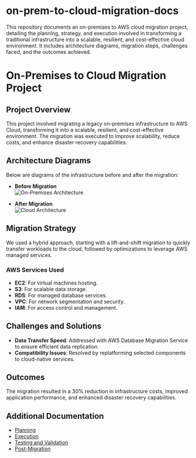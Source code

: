 # on-prem-to-cloud-migration-docs
This repository documents an on-premises to AWS cloud migration project, detailing the planning, strategy, and execution involved in transforming a traditional infrastructure into a scalable, resilient, and cost-effective cloud environment. It includes architecture diagrams, migration steps, challenges faced, and the outcomes achieved.
# On-Premises to Cloud Migration Project

## Project Overview
This project involved migrating a legacy on-premises infrastructure to AWS Cloud, transforming it into a scalable, resilient, and cost-effective environment. The migration was executed to improve scalability, reduce costs, and enhance disaster recovery capabilities.

## Architecture Diagrams
Below are diagrams of the infrastructure before and after the migration:

- **Before Migration**  
  ![On-Premises Architecture](assets/on-prem-architecture.png)

- **After Migration**  
  ![Cloud Architecture](assets/cloud-architecture.png)

## Migration Strategy
We used a hybrid approach, starting with a lift-and-shift migration to quickly transfer workloads to the cloud, followed by optimizations to leverage AWS managed services.

### AWS Services Used
- **EC2**: For virtual machines hosting.
- **S3**: For scalable data storage.
- **RDS**: For managed database services.
- **VPC**: For network segmentation and security.
- **IAM**: For access control and management.

## Challenges and Solutions
- **Data Transfer Speed**: Addressed with AWS Database Migration Service to ensure efficient data replication.
- **Compatibility Issues**: Resolved by replatforming selected components to cloud-native services.

## Outcomes
The migration resulted in a 30% reduction in infrastructure costs, improved application performance, and enhanced disaster recovery capabilities.

## Additional Documentation
- [Planning](Planning.md)
- [Execution](Execution.md)
- [Testing and Validation](Testing-and-Validation.md)
- [Post-Migration](Post-Migration.md)
